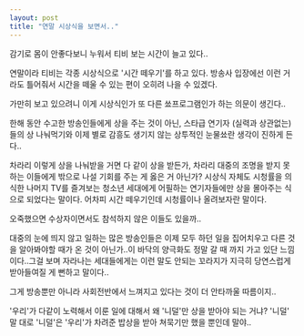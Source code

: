 ```yaml
---
layout: post
title: "연말 시상식을 보면서.."
---
```


감기로 몸이 안좋다보니 누워서 티비 보는 시간이 늘고 있다..

연말이라 티비는 각종 시상식으로 '시간 떼우기'를 하고 있다. 
방송사 입장에선 이런 거라도 틀어줘서 시간을 떼울 수 있는 편이 오히려 나을 수 있겠다.

가만히 보고 있으려니 이게 시상식인가 또 다른 쑈프로그램인가 하는 의문이 생긴다..

한해 동안 수고한 방송인들에게 상을 주는 것이 아닌, 스타급 연기자 (실력과 상관없는)들의 상 나눠먹기와 이제 별로 감흥도 생기지 않는 상투적인 눈물쑈란 생각이 진하게 든다..

차라리 이렇게 상을 나눠받을 거면 다 같이 상을 받든가, 차라리 대중의 조명을 받지 못하는 이들에게 밖으로 나설 기회를 주는 게 옳은 거 아닌가? 시상식 자체도 시청률을 의식한 나머지 TV를 즐겨보는 청소년 세대에게 어필하는 연기자들에만 상을 몰아주는 식으로 되었다는 말이다. 어차피 시간 떼우기인데 시청률이나 올려보자란 말이다.

오죽했으면 수상자이면서도 참석하지 않은 이들도 있을까..

대중의 눈에 띄지 않고 일하는 많은 방송인들은 이제 모두 하던 일을 집어치우고 다른 것을 알아봐야할 때가 온 것이 아닌가..이 바닥의 양극화도 정말 갈 때 까지 가고 있단 느낌이다..그걸 보며 자라나는 세대들에게는 이런 말도 안되는 꼬라지가 지극히 당연스럽게 받아들여질 게 뻔하고 말이다..

그게 방송뿐만 아니라 사회전반에서 느껴지고 있다는 것이 더 안타까울 따름이지..

'우리'가 다같이 노력해서 이룬 일에 대해서 왜 '니덜'만 상을 받아야 되는 거냐? '니덜' 말 대로 '니덜'은 '우리'가 차려준 밥상을 받아 쳐묵기만 했을 뿐인데 말야..



